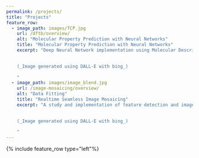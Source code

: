```yaml
---
permalink: /projects/
title: "Projects"
feature_row:
  - image_path: images/TCP.jpg
    url: /dftb/overview/
    alt: "Molecular Property Prediction with Neural Networks"
    title: "Molecular Property Prediction with Neural Networks"
    excerpt: "Deep Neural Network implementation using Molecular Descriptors and output of Density Functional Tight Binding Method to predict various properties of molecules. This property prediction is otherwise very computationally intensive if done via quantum-chemical simulations.
    

    (_Image generated using DALL-E with bing_)
    
    "
  - image_path: images/image_blend.jpg
    url: /image-mosaicing/overview/
    alt: "Data Fitting"
    title: "Realtime Seamless Image Mosaicing"
    excerpt: "A study and implementation of feature detection and image-mosaicing algorithms to seamlessly blend multiple images in Realtime
    

    (_Image generated using DALL-E with bing_)
    
    "
---
```

{% include feature_row type="left"%}